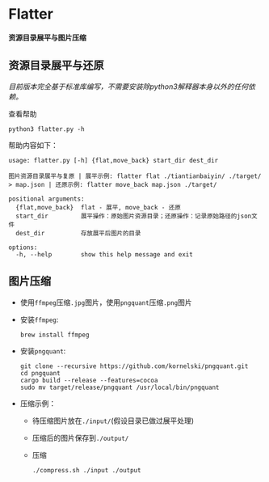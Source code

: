 # Flatter

**资源目录展平与图片压缩**

## 资源目录展平与还原

*目前版本完全基于标准库编写，不需要安装除python3解释器本身以外的任何依赖。*

查看帮助

```shell
python3 flatter.py -h
```

帮助内容如下：

```
usage: flatter.py [-h] {flat,move_back} start_dir dest_dir

图片资源目录展平与复原 | 展平示例: flatter flat ./tiantianbaiyin/ ./target/ > map.json | 还原示例: flatter move_back map.json ./target/

positional arguments:
  {flat,move_back}  flat - 展平, move_back - 还原
  start_dir         展平操作：原始图片资源目录；还原操作：记录原始路径的json文件
  dest_dir          存放展平后图片的目录

options:
  -h, --help        show this help message and exit
```

## 图片压缩

* 使用`ffmpeg`压缩`.jpg`图片，使用`pngquant`压缩`.png`图片

* 安装`ffmpeg`:

  ```shell
  brew install ffmpeg
  ```

* 安装`pngquant`:

  ```shell
  git clone --recursive https://github.com/kornelski/pngquant.git
  cd pngquant
  cargo build --release --features=cocoa
  sudo mv target/release/pngquant /usr/local/bin/pngquant
  ```

* 压缩示例：

  * 待压缩图片放在`./input/`(假设目录已做过展平处理)

  * 压缩后的图片保存到`./output/`

  * 压缩

    ```shell
    ./compress.sh ./input ./output
    ```

    
